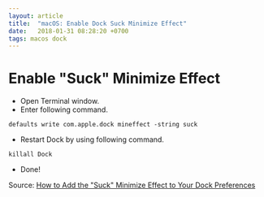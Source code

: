 ```yaml
---
layout: article
title:  "macOS: Enable Dock Suck Minimize Effect"
date:   2018-01-31 08:28:20 +0700
tags: macos dock
---
```


# Enable "Suck" Minimize Effect

- Open Terminal window.
- Enter following command.

```
defaults write com.apple.dock mineffect -string suck
```

- Restart Dock by using following command.

```
killall Dock
```

- Done!

Source: [How to Add the "Suck" Minimize Effect to Your Dock Preferences](https://www.amsys.co.uk/2012/05/how-to-add-the-suck-minimize-effect-to-your-dock-preferences/)
